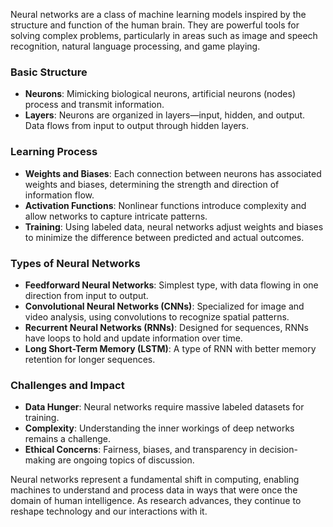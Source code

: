 Neural networks are a class of machine learning models inspired by the structure and function of the human brain. They are powerful tools for solving complex problems, particularly in areas such as image and speech recognition, natural language processing, and game playing.

### Basic Structure

- **Neurons**: Mimicking biological neurons, artificial neurons (nodes) process and transmit information.
- **Layers**: Neurons are organized in layers—input, hidden, and output. Data flows from input to output through hidden layers.

### Learning Process

- **Weights and Biases**: Each connection between neurons has associated weights and biases, determining the strength and direction of information flow.
- **Activation Functions**: Nonlinear functions introduce complexity and allow networks to capture intricate patterns.
- **Training**: Using labeled data, neural networks adjust weights and biases to minimize the difference between predicted and actual outcomes.

### Types of Neural Networks

- **Feedforward Neural Networks**: Simplest type, with data flowing in one direction from input to output.
- **Convolutional Neural Networks (CNNs)**: Specialized for image and video analysis, using convolutions to recognize spatial patterns.
- **Recurrent Neural Networks (RNNs)**: Designed for sequences, RNNs have loops to hold and update information over time.
- **Long Short-Term Memory (LSTM)**: A type of RNN with better memory retention for longer sequences.

### Challenges and Impact

- **Data Hunger**: Neural networks require massive labeled datasets for training.
- **Complexity**: Understanding the inner workings of deep networks remains a challenge.
- **Ethical Concerns**: Fairness, biases, and transparency in decision-making are ongoing topics of discussion.

Neural networks represent a fundamental shift in computing, enabling machines to understand and process data in ways that were once the domain of human intelligence. As research advances, they continue to reshape technology and our interactions with it.